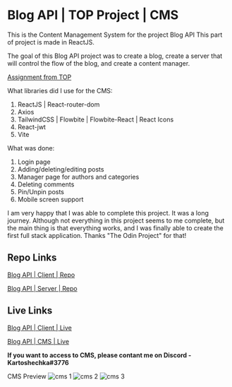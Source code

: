 # Blog API | TOP Project | CMS

This is the Content Management System for the project Blog API
This part of project is made in ReactJS.

The goal of this Blog API project was to create a blog, create a server that will control the flow of the blog, and create a content manager.

[Assignment from TOP](https://www.theodinproject.com/lessons/nodejs-blog-api)

What libraries did I use for the CMS:

1. ReactJS | React-router-dom
2. Axios
3. TailwindCSS | Flowbite | Flowbite-React | React Icons
4. React-jwt
5. Vite

What was done:

1. Login page
2. Adding/deleting/editing posts
3. Manager page for authors and categories
4. Deleting comments
5. Pin/Unpin posts
6. Mobile screen support

I am very happy that I was able to complete this project. It was a long journey. Although not everything in this project seems to me complete, but the main thing is that everything works, and I was finally able to create the first full stack application. Thanks "The Odin Project" for that!

## Repo Links

[Blog API | Client | Repo](https://github.com/Kartohan/Blog-API-TOP-Client)<br/>

[Blog API | Server | Repo](https://github.com/Kartohan/Blog-API-TOP-Server)<br/>

## Live Links

[Blog API | Client | Live](https://blog-api-top-client-production.up.railway.app)<br/>

[Blog API | CMS | Live](https://blog-api-top-cms-production.up.railway.app)<br/>

**If you want to access to CMS, please contant me on Discord - Kartoshechka#3776**

CMS Preview
![cms 1](https://user-images.githubusercontent.com/99285514/207178360-bfd9661f-372c-48b6-a2b4-3e10e56c4bc0.png)
![cms 2](https://user-images.githubusercontent.com/99285514/207178383-0bb81ae9-a24f-4358-a432-faeded5c59a3.png)
![cms 3](https://user-images.githubusercontent.com/99285514/207178457-24f3443f-9ef1-4de7-9ef1-ea1caeaed339.png)
